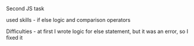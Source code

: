 Second JS task

used skills - if else logic and comparison operators

Difficulties - at first I wrote logic for else statement, but it was an error, so I fixed it
